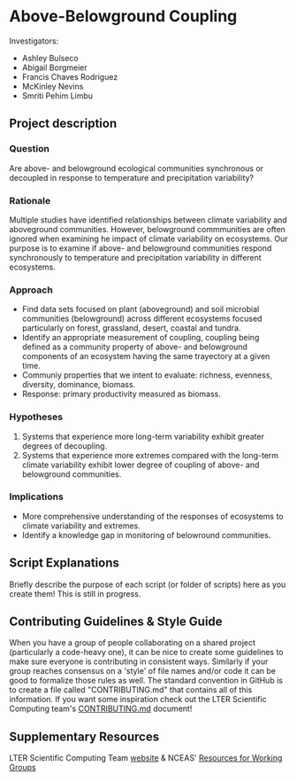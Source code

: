 # Above-Belowground Coupling

Investigators:
- Ashley Bulseco
- Abigail Borgmeier
- Francis Chaves Rodriguez
- McKinley Nevins
- Smriti Pehim Limbu


## Project description

### Question
Are above- and belowground ecological communities synchronous or decoupled in response to temperature and precipitation variability?

### Rationale
Multiple studies have identified relationships between climate variability and aboveground communities. However, belowground commmunities are often ignored when examining he impact of climate variability on ecosystems. Our purpose is to examine if above- and belowground communities respond synchronously to temperature and precipitation variability in different ecosystems.

### Approach
- Find data sets focused on plant (aboveground) and soil microbial communities (belowground) across different ecosystems focused particularly on forest, grassland, desert, coastal and tundra.
- Identify an appropriate measurement of coupling, coupling being defined as a community property of above- and belowground components of an ecosystem having the same trayectory at a given time.
- Communiy properties that we intent to evaluate: richness, evenness, diversity, dominance, biomass.
- Response: primary productivity measured as biomass.

### Hypotheses
1. Systems that experience more long-term variability exhibit greater degrees of decoupling.
2. Systems that experience more extremes compared with the long-term climate variability exhibit lower degree of coupling of above- and belowground communities.

### Implications
- More comprehensive understanding of the responses of ecosystems to climate variability and extremes.
- Identify a knowledge gap in monitoring of belowround communities.

## Script Explanations

Briefly describe the purpose of each script (or folder of scripts) here as you create them! This is still in progress.

## Contributing Guidelines & Style Guide

When you have a group of people collaborating on a shared project (particularly a code-heavy one), it can be nice to create some guidelines to make sure everyone is contributing in consistent ways. Similarly if your group reaches consensus on a 'style' of file names and/or code it can be good to formalize those rules as well. The standard convention in GitHub is to create a file called "CONTRIBUTING.md" that contains all of this information. If you want some inspiration check out the LTER Scientific Computing team's [CONTRIBUTING.md](https://github.com/lter/scicomp/blob/main/CONTRIBUTING.md) document! 

## Supplementary Resources

LTER Scientific Computing Team [website](https://lter.github.io/scicomp/) & NCEAS' [Resources for Working Groups](https://www.nceas.ucsb.edu/working-group-resources)
